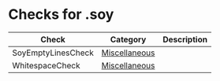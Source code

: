 # Checks for .soy

Check | Category | Description
----- | -------- | -----------
SoyEmptyLinesCheck | [Miscellaneous](src/main/resources/documentation/miscellaneous_checks.markdown#miscellaneous-checks) | |
WhitespaceCheck | [Miscellaneous](src/main/resources/documentation/miscellaneous_checks.markdown#miscellaneous-checks) | |